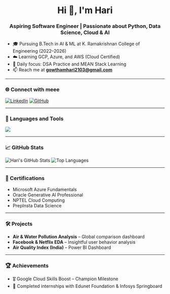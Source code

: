 <h1 align="center">Hi 👋, I'm Hari</h1>
<h3 align="center">Aspiring Software Engineer | Passionate about Python, Data Science, Cloud & AI</h3>

- 🎓 Pursuing B.Tech in AI & ML at K. Ramakrishnan College of Engineering (2022–2026)  
- ☁️ Learning GCP, Azure, and AWS (Cloud Certified)  
- 🧠 Daily focus: DSA Practice and MEAN Stack Learning  
- 📫 Reach me at **gowthamhari2103@gmail.com**

---

### 🌐 Connect with meee
[![LinkedIn](https://img.shields.io/badge/-LinkedIn-blue?logo=linkedin&logoColor=white)](https://www.linkedin.com/in/hariprashanth--r/)
[![GitHub](https://img.shields.io/badge/-GitHub-181717?logo=github&logoColor=white)](https://github.com/Prashanth-HP)

---

### 🧰 Languages and Tools

<img src="https://skillicons.dev/icons?i=python,java,javascript,html,css,sql,mysql,azure,gcp,aws,git,github,jupyter,vscode,streamlit" />

---

### 📈 GitHub Stats

![Hari's GitHub Stats](https://github-readme-stats.vercel.app/api?username=Prashanth-HP&show_icons=true&theme=dark)
![Top Languages](https://github-readme-stats.vercel.app/api/top-langs/?username=Prashanth-HP&layout=compact&theme=dark)

---

### 🧠 Certifications
- Microsoft Azure Fundamentals  
- Oracle Generative AI Professional  
- NPTEL Cloud Computing  
- PrepInsta Data Science  

---

### 🛠️ Projects  
- **Air & Water Pollution Analysis** – Global comparison dashboard  
- **Facebook & Netflix EDA** – Insightful user behavior analysis  
- **Air Quality Index (India)** – Power BI Dashboard  

---

### 🏆 Achievements
- 🎖️ Google Cloud Skills Boost – Champion Milestone  
- 🧪 Completed internships with Edunet Foundation & Infosys Springboard  
